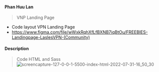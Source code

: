 #### Phan Huu Lan
> VNP Landing Page
- Code layout VPN Landing Page
- https://www.figma.com/file/wWxkRqhXfLfBXNB7iqBtOu/FREEBIES-Landingpage-LaslesVPN-(Community)
#### Description
> Code HTML and Sass
> ![screencapture-127-0-0-1-5500-index-html-2022-07-31-16_50_30](https://user-images.githubusercontent.com/63353851/182020917-7b8e1647-e50c-4d66-a4e8-1032aab696ad.png)
